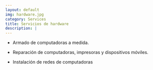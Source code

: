 ```yaml
---
layout: default
img: hardware.jpg
category: Services
title: Servicios de hardware
description: |
---
```

- Armado de computadoras a medida.

- Reparación de computadoras, impresoras y dispositivos móviles.

- Instalación de redes de computadoras

